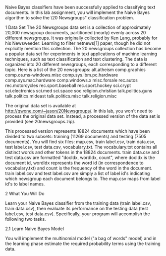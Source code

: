 Naive Bayes classifiers have been successfully applied to classifying text documents. In this lab assignment, you will implement the 
Naive Bayes algorithm to solve the \20 Newsgroups" classification problem.

1 Data Set
The 20 Newsgroups data set is a collection of approximately 20,000 newsgroup documents, partitioned (nearly) evenly across 20 different
newsgroups. It was originally collected by Ken Lang, probably for his Newsweeder: Learning to filter netnews[1] paper, though he did not
explicitly mention this collection. The 20 newsgroups collection has become a popular data set for experiments in text applications of
machine learning techniques, such as text classification and text clustering. The data is organized into 20 different newsgroups, each
corresponding to a different topic. Here is a list of the 20 newsgroups:
alt.atheism
comp.graphics
comp.os.ms-windows.misc
comp.sys.ibm.pc.hardware
comp.sys.mac.hardware
comp.windows.x
misc.forsale
rec.autos rec.motorcycles
rec.sport.baseball rec.sport.hockey
sci.crypt
sci.electronics
sci.med
sci.space
soc.religion.christian
talk.politics.guns
talk.politics.mideast
talk.politics.misc
talk.religion.misc

The original data set is available at http://qwone.com/~jason/20Newsgroups/. In this lab, you won't need to process the original data
set. Instead, a processed version of the data set is provided (see 20newsgroups.zip).

This processed version represents 18824 documents which have been divided to two subsets: training (11269 documents) and testing (7505
documents). You will find six files: map.csv, train label.csv, train data.csv, test label.csv, test data.csv, vocabulary.txt. The
vocabulary.txt contains all distinct words and other tokens in the 18824 documents. train data.csv and test data.csv are formatted
"docIdx, wordIdx, count", where docIdx is the document id, wordIdx represents the word id (in correspondence to vocabulary.txt) and
count is the frequency of the word in the document. train label.csv and test label.csv are simply a list of label id's indicating which
newsgroup each document belongs to. The map.csv maps from label id's to label names.

2 What You Will Do

Learn your Naive Bayes classifier from the training data (train label.csv, train data.csv), then evaluate its performance on the
testing data (test label.csv, test data.csv). Specifically, your program will accomplish the following two tasks. 

2.1 Learn Naive Bayes Model

You will implement the multinomial model ("a bag of words" model) and in the learning phase estimate the required probability terms
using the training data.

